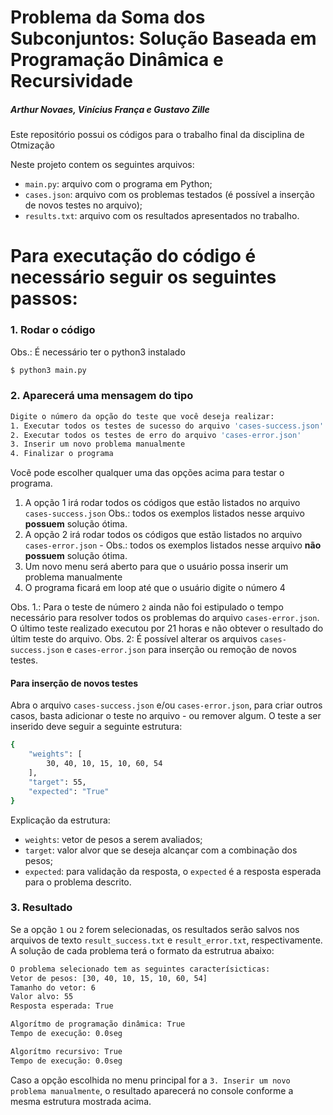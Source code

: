 # Problema da Soma dos Subconjuntos: Solução Baseada em Programação Dinâmica e Recursividade
##### Arthur Novaes, Vinícius França e Gustavo Zille

Este repositório possui os códigos para o trabalho final da disciplina de Otmização 

Neste projeto contem os seguintes arquivos:
* ```main.py```: arquivo com o programa em Python;
* ```cases.json```: arquivo com os problemas testados (é possível a inserção de novos testes no arquivo);
* ```results.txt```: arquivo com os resultados apresentados no trabalho.



# Para executação do código é necessário seguir os seguintes passos:
### 1. Rodar o código
Obs.: É necessário ter o python3 instalado
```sh
$ python3 main.py
```

### 2. Aparecerá uma mensagem do tipo
```sh
Digite o número da opção do teste que você deseja realizar:
1. Executar todos os testes de sucesso do arquivo 'cases-success.json'
2. Executar todos os testes de erro do arquivo 'cases-error.json'
3. Inserir um novo problema manualmente
4. Finalizar o programa

```
Você pode escolher qualquer uma das opções acima para testar o programa.
1. A opção 1 irá rodar todos os códigos que estão listados no arquivo ```cases-success.json``` Obs.: todos os exemplos listados nesse arquivo **possuem** solução ótima.
2. A opção 2 irá rodar todos os códigos que estão listados no arquivo ```cases-error.json``` - Obs.: todos os exemplos listados nesse arquivo **não possuem** solução ótima.
3. Um novo menu será aberto para que o usuário possa inserir um problema manualmente
4. O programa ficará em loop até que o usuário digite o número 4

Obs. 1.: Para o teste de número ```2``` ainda não foi estipulado o tempo necessário para resolver todos os problemas do arquivo ```cases-error.json```. O último teste realizado executou por 21 horas e não obtever o resultado do últim teste do arquivo. 
Obs. 2: É possível alterar os arquivos ```cases-success.json``` e ```cases-error.json``` para inserção ou remoção de novos testes.

#### Para inserção de novos testes
Abra o arquivo ```cases-success.json``` e/ou ```cases-error.json```, para criar outros casos, basta adicionar o teste no arquivo - ou remover algum.
O teste a ser inserido deve seguir a seguinte estrutura:
```sh
{
    "weights": [
        30, 40, 10, 15, 10, 60, 54
    ],
    "target": 55,
    "expected": "True"
}
```
Explicação da estrutura:
* ```weights```: vetor de pesos a serem avaliados;
* ```target```: valor alvor que se deseja alcançar com a combinação dos pesos;
* ```expected```: para validação da resposta, o ```expected``` é a resposta esperada para o problema descrito.

### 3. Resultado
Se a opção ```1``` ou ```2``` forem selecionadas, os resultados serão salvos nos arquivos de texto ```result_success.txt``` e ```result_error.txt```, respectivamente. 
A solução de cada problema terá o formato da estrutrua abaixo:
```sh
O problema selecionado tem as seguintes caracterísicticas:
Vetor de pesos: [30, 40, 10, 15, 10, 60, 54]
Tamanho do vetor: 6
Valor alvo: 55
Resposta esperada: True

Algorítmo de programação dinâmica: True
Tempo de execução: 0.0seg

Algorítmo recursivo: True
Tempo de execução: 0.0seg
```
Caso a opção escolhida no menu principal for a ```3. Inserir um novo problema manualmente```, o resultado aparecerá no console conforme a mesma estrutura mostrada acima.
